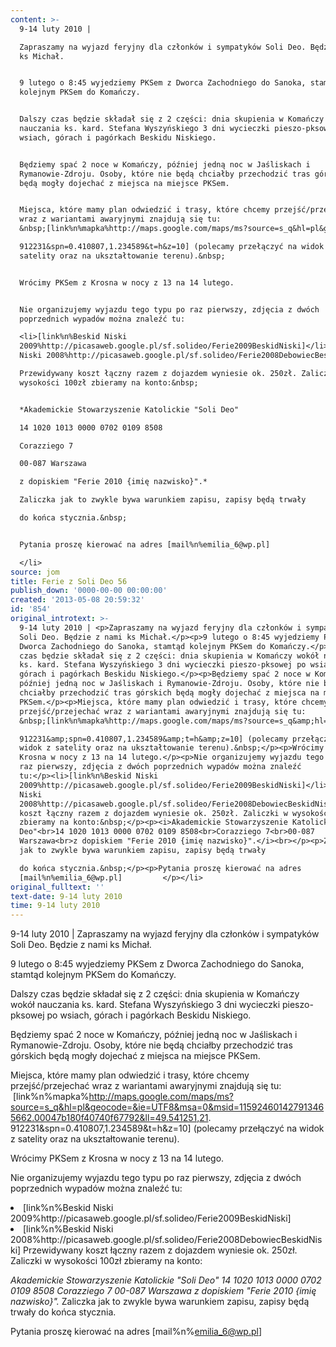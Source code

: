 ```yaml
---
content: >-
  9-14 luty 2010 | 

  Zapraszamy na wyjazd feryjny dla członków i sympatyków Soli Deo. Będzie z nami
  ks Michał.


  9 lutego o 8:45 wyjedziemy PKSem z Dworca Zachodniego do Sanoka, stamtąd
  kolejnym PKSem do Komańczy.


  Dalszy czas będzie składał się z 2 części: dnia skupienia w Komańczy wokół
  nauczania ks. kard. Stefana Wyszyńskiego 3 dni wycieczki pieszo-pksowej po
  wsiach, górach i pagórkach Beskidu Niskiego.


  Będziemy spać 2 noce w Komańczy, później jedną noc w Jaśliskach i
  Rymanowie-Zdroju. Osoby, które nie będą chciałby przechodzić tras górskich
  będą mogły dojechać z miejsca na miejsce PKSem.


  Miejsca, które mamy plan odwiedzić i trasy, które chcemy przejść/przejechać
  wraz z wariantami awaryjnymi znajdują się tu:
  &nbsp;[link%n%mapka%http://maps.google.com/maps/ms?source=s_q&hl=pl&geocode=&ie=UTF8&msa=0&msid=115924601427913465662.00047b180f40740f67792&ll=49.541251,21.

  912231&spn=0.410807,1.234589&t=h&z=10] (polecamy przełączyć na widok z
  satelity oraz na ukształtowanie terenu).&nbsp;


  Wrócimy PKSem z Krosna w nocy z 13 na 14 lutego.


  Nie organizujemy wyjazdu tego typu po raz pierwszy, zdjęcia z dwóch
  poprzednich wypadów można znaleźć tu:

  <li>[link%n%Beskid Niski
  2009%http://picasaweb.google.pl/sf.solideo/Ferie2009BeskidNiski]</li><li>[link%n%Beskid
  Niski 2008%http://picasaweb.google.pl/sf.solideo/Ferie2008DebowiecBeskidNiski]

  Przewidywany koszt łączny razem z dojazdem wyniesie ok. 250zł. Zaliczki w
  wysokości 100zł zbieramy na konto:&nbsp;


  *Akademickie Stowarzyszenie Katolickie "Soli Deo"

  14 1020 1013 0000 0702 0109 8508

  Corazziego 7

  00-087 Warszawa

  z dopiskiem "Ferie 2010 {imię nazwisko}".*

  Zaliczka jak to zwykle bywa warunkiem zapisu, zapisy będą trwały 

  do końca stycznia.&nbsp;


  Pytania proszę kierować na adres [mail%n%emilia_6@wp.pl]         

  </li>
source: jom
title: Ferie z Soli Deo 56
publish_down: '0000-00-00 00:00:00'
created: '2013-05-08 20:59:32'
id: '854'
original_introtext: >-
  9-14 luty 2010 | <p>Zapraszamy na wyjazd feryjny dla członków i sympatyków
  Soli Deo. Będzie z nami ks Michał.</p><p>9 lutego o 8:45 wyjedziemy PKSem z
  Dworca Zachodniego do Sanoka, stamtąd kolejnym PKSem do Komańczy.</p><p>Dalszy
  czas będzie składał się z 2 części: dnia skupienia w Komańczy wokół nauczania
  ks. kard. Stefana Wyszyńskiego 3 dni wycieczki pieszo-pksowej po wsiach,
  górach i pagórkach Beskidu Niskiego.</p><p>Będziemy spać 2 noce w Komańczy,
  później jedną noc w Jaśliskach i Rymanowie-Zdroju. Osoby, które nie będą
  chciałby przechodzić tras górskich będą mogły dojechać z miejsca na miejsce
  PKSem.</p><p>Miejsca, które mamy plan odwiedzić i trasy, które chcemy
  przejść/przejechać wraz z wariantami awaryjnymi znajdują się tu:
  &nbsp;[link%n%mapka%http://maps.google.com/maps/ms?source=s_q&amp;hl=pl&amp;geocode=&amp;ie=UTF8&amp;msa=0&amp;msid=115924601427913465662.00047b180f40740f67792&amp;ll=49.541251,21.

  912231&amp;spn=0.410807,1.234589&amp;t=h&amp;z=10] (polecamy przełączyć na
  widok z satelity oraz na ukształtowanie terenu).&nbsp;</p><p>Wrócimy PKSem z
  Krosna w nocy z 13 na 14 lutego.</p><p>Nie organizujemy wyjazdu tego typu po
  raz pierwszy, zdjęcia z dwóch poprzednich wypadów można znaleźć
  tu:</p><li>[link%n%Beskid Niski
  2009%http://picasaweb.google.pl/sf.solideo/Ferie2009BeskidNiski]</li><li>[link%n%Beskid
  Niski
  2008%http://picasaweb.google.pl/sf.solideo/Ferie2008DebowiecBeskidNiski]<p>Przewidywany
  koszt łączny razem z dojazdem wyniesie ok. 250zł. Zaliczki w wysokości 100zł
  zbieramy na konto:&nbsp;</p><p><i>Akademickie Stowarzyszenie Katolickie "Soli
  Deo"<br>14 1020 1013 0000 0702 0109 8508<br>Corazziego 7<br>00-087
  Warszawa<br>z dopiskiem "Ferie 2010 {imię nazwisko}".</i><br></p><p>Zaliczka
  jak to zwykle bywa warunkiem zapisu, zapisy będą trwały 

  do końca stycznia.&nbsp;</p><p>Pytania proszę kierować na adres
  [mail%n%emilia_6@wp.pl]         </p></li>
original_fulltext: ''
text-date: 9-14 luty 2010
time: 9-14 luty 2010
---
```

9-14 luty 2010 | 
Zapraszamy na wyjazd feryjny dla członków i sympatyków Soli Deo. Będzie z nami ks Michał.

9 lutego o 8:45 wyjedziemy PKSem z Dworca Zachodniego do Sanoka, stamtąd kolejnym PKSem do Komańczy.

Dalszy czas będzie składał się z 2 części: dnia skupienia w Komańczy wokół nauczania ks. kard. Stefana Wyszyńskiego 3 dni wycieczki pieszo-pksowej po wsiach, górach i pagórkach Beskidu Niskiego.

Będziemy spać 2 noce w Komańczy, później jedną noc w Jaśliskach i Rymanowie-Zdroju. Osoby, które nie będą chciałby przechodzić tras górskich będą mogły dojechać z miejsca na miejsce PKSem.

Miejsca, które mamy plan odwiedzić i trasy, które chcemy przejść/przejechać wraz z wariantami awaryjnymi znajdują się tu: &nbsp;[link%n%mapka%http://maps.google.com/maps/ms?source=s_q&hl=pl&geocode=&ie=UTF8&msa=0&msid=115924601427913465662.00047b180f40740f67792&ll=49.541251,21.
912231&spn=0.410807,1.234589&t=h&z=10] (polecamy przełączyć na widok z satelity oraz na ukształtowanie terenu).&nbsp;

Wrócimy PKSem z Krosna w nocy z 13 na 14 lutego.

Nie organizujemy wyjazdu tego typu po raz pierwszy, zdjęcia z dwóch poprzednich wypadów można znaleźć tu:
<li>[link%n%Beskid Niski 2009%http://picasaweb.google.pl/sf.solideo/Ferie2009BeskidNiski]</li><li>[link%n%Beskid Niski 2008%http://picasaweb.google.pl/sf.solideo/Ferie2008DebowiecBeskidNiski]
Przewidywany koszt łączny razem z dojazdem wyniesie ok. 250zł. Zaliczki w wysokości 100zł zbieramy na konto:&nbsp;

*Akademickie Stowarzyszenie Katolickie "Soli Deo"
14 1020 1013 0000 0702 0109 8508
Corazziego 7
00-087 Warszawa
z dopiskiem "Ferie 2010 {imię nazwisko}".*
Zaliczka jak to zwykle bywa warunkiem zapisu, zapisy będą trwały 
do końca stycznia.&nbsp;

Pytania proszę kierować na adres [mail%n%emilia_6@wp.pl]         
</li>

<!--{{json:{"created_date":"2013-05-08 20:59:32","publish_down":"0000-00-00 00:00:00","id":"854"}}}-->